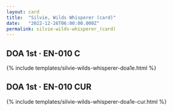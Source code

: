 ```yaml
---
layout: card
title:  "Silvie, Wilds Whisperer (card)"
date:   "2022-12-26T06:00:00.000Z"
permalink: silvie-wilds-whisperer_(card)
---
```


## DOA 1st &middot; EN-010 C

{% include templates/silvie-wilds-whisperer-doa1e.html %}


## DOA 1st &middot; EN-010 CUR

{% include templates/silvie-wilds-whisperer-doa1e-cur.html %}
